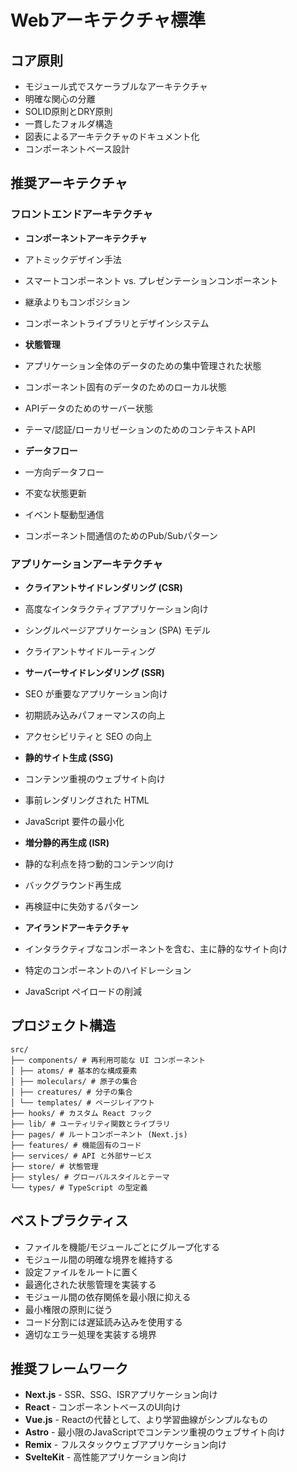 # Webアーキテクチャ標準

## コア原則

- モジュール式でスケーラブルなアーキテクチャ
- 明確な関心の分離
- SOLID原則とDRY原則
- 一貫したフォルダ構造
- 図表によるアーキテクチャのドキュメント化
- コンポーネントベース設計

## 推奨アーキテクチャ

### フロントエンドアーキテクチャ

- **コンポーネントアーキテクチャ**
- アトミックデザイン手法
- スマートコンポーネント vs. プレゼンテーションコンポーネント
- 継承よりもコンポジション
- コンポーネントライブラリとデザインシステム

- **状態管理**
- アプリケーション全体のデータのための集中管理された状態
- コンポーネント固有のデータのためのローカル状態
- APIデータのためのサーバー状態
- テーマ/認証/ローカリゼーションのためのコンテキストAPI

- **データフロー**
- 一方向データフロー
- 不変な状態更新
- イベント駆動型通信
- コンポーネント間通信のためのPub/Subパターン

### アプリケーションアーキテクチャ

- **クライアントサイドレンダリング (CSR)**
- 高度なインタラクティブアプリケーション向け
- シングルページアプリケーション (SPA) モデル
- クライアントサイドルーティング

- **サーバーサイドレンダリング (SSR)**
- SEO が重要なアプリケーション向け
- 初期読み込みパフォーマンスの向上
- アクセシビリティと SEO の向上

- **静的サイト生成 (SSG)**
- コンテンツ重視のウェブサイト向け
- 事前レンダリングされた HTML
- JavaScript 要件の最小化

- **増分静的再生成 (ISR)**
- 静的な利点を持つ動的コンテンツ向け
- バックグラウンド再生成
- 再検証中に失効するパターン

- **アイランドアーキテクチャ**
- インタラクティブなコンポーネントを含む、主に静的なサイト向け
- 特定のコンポーネントのハイドレーション
- JavaScript ペイロードの削減

## プロジェクト構造

``` 
src/
├── components/ # 再利用可能な UI コンポーネント
│ ├── atoms/ # 基本的な構成要素
│ ├── moleculars/ # 原子の集合
│ ├── creatures/ # 分子の集合
│ └── templates/ # ページレイアウト
├── hooks/ # カスタム React フック
├── lib/ # ユーティリティ関数とライブラリ
├── pages/ # ルートコンポーネント (Next.js)
├── features/ # 機能固有のコード
├── services/ # API と外部サービス
├── store/ # 状態管理
├── styles/ # グローバルスタイルとテーマ
└── types/ # TypeScript の型定義
```

## ベストプラクティス

- ファイルを機能/モジュールごとにグループ化する
- モジュール間の明確な境界を維持する
- 設定ファイルをルートに置く
- 最適化された状態管理を実装する
- モジュール間の依存関係を最小限に抑える
- 最小権限の原則に従う
- コード分割には遅延読み込みを使用する
- 適切なエラー処理を実装する境界

## 推奨フレームワーク

- **Next.js** - SSR、SSG、ISRアプリケーション向け
- **React** - コンポーネントベースのUI向け
- **Vue.js** - Reactの代替として、より学習曲線がシンプルなもの
- **Astro** - 最小限のJavaScriptでコンテンツ重視のウェブサイト向け
- **Remix** - フルスタックウェブアプリケーション向け
- **SvelteKit** - 高性能アプリケーション向け